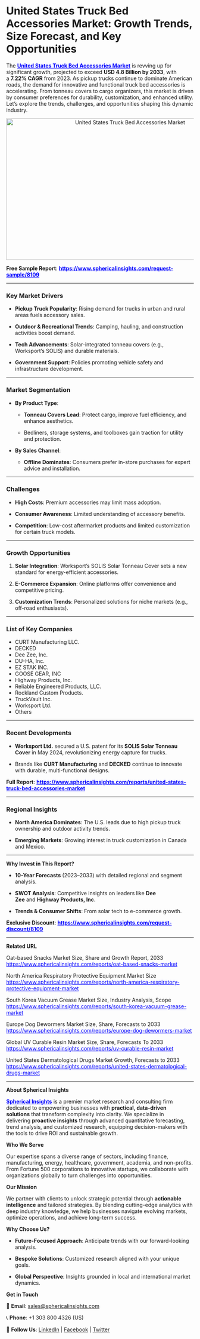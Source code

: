 <h1 class="entry-title">United States Truck Bed Accessories Market: Growth Trends, Size Forecast, and Key Opportunities</h1>
<p>The <span style="color: #0000ff;"><strong><a style="color: #0000ff;" href="https://www.sphericalinsights.com/reports/united-states-truck-bed-accessories-market" target="_blank">United States Truck Bed Accessories Market</a></strong></span>&nbsp;is revving up for significant growth, projected to exceed&nbsp;<strong>USD 4.8 Billion by 2033</strong>, with a&nbsp;<strong>7.22% CAGR</strong>&nbsp;from 2023. As pickup trucks continue to dominate American roads, the demand for innovative and functional truck bed accessories is accelerating. From tonneau covers to cargo organizers, this market is driven by consumer preferences for durability, customization, and enhanced utility. Let&rsquo;s explore the trends, challenges, and opportunities shaping this dynamic industry.</p>
<p style="text-align: center;"><img src="https://www.sphericalinsights.com/images/rd/united-states-truck-bed-accessories-market.png" alt="United States Truck Bed Accessories Market" width="650" height="379" /></p>
<p><strong>Free Sample Report</strong>:&nbsp;<span style="color: #0000ff;"><strong><a style="color: #0000ff;" href="https://www.sphericalinsights.com/request-sample/8109" target="_blank" rel="noreferrer">https://www.sphericalinsights.com/request-sample/8109</a></strong></span></p>
<hr />
<h3><strong>Key Market Drivers</strong></h3>
<ul>
<li>
<p><strong>Pickup Truck Popularity</strong>: Rising demand for trucks in urban and rural areas fuels accessory sales.</p>
</li>
<li>
<p><strong>Outdoor &amp; Recreational Trends</strong>: Camping, hauling, and construction activities boost demand.</p>
</li>
<li>
<p><strong>Tech Advancements</strong>: Solar-integrated tonneau covers (e.g., Worksport&rsquo;s SOLIS) and durable materials.</p>
</li>
<li>
<p><strong>Government Support</strong>: Policies promoting vehicle safety and infrastructure development.</p>
</li>
</ul>
<hr />
<h3><strong>Market Segmentation</strong></h3>
<ul>
<li>
<p><strong>By Product Type</strong>:</p>
<ul>
<li>
<p><strong>Tonneau Covers Lead</strong>: Protect cargo, improve fuel efficiency, and enhance aesthetics.</p>
</li>
<li>
<p>Bedliners, storage systems, and toolboxes gain traction for utility and protection.</p>
</li>
</ul>
</li>
<li>
<p><strong>By Sales Channel</strong>:</p>
<ul>
<li>
<p><strong>Offline Dominates</strong>: Consumers prefer in-store purchases for expert advice and installation.</p>
</li>
</ul>
</li>
</ul>
<hr />
<h3><strong>Challenges</strong></h3>
<ul>
<li>
<p><strong>High Costs</strong>: Premium accessories may limit mass adoption.</p>
</li>
<li>
<p><strong>Consumer Awareness</strong>: Limited understanding of accessory benefits.</p>
</li>
<li>
<p><strong>Competition</strong>: Low-cost aftermarket products and limited customization for certain truck models.</p>
</li>
</ul>
<hr />
<h3><strong>Growth Opportunities</strong></h3>
<ol start="1">
<li>
<p><strong>Solar Integration</strong>: Worksport&rsquo;s SOLIS Solar Tonneau Cover sets a new standard for energy-efficient accessories.</p>
</li>
<li>
<p><strong>E-Commerce Expansion</strong>: Online platforms offer convenience and competitive pricing.</p>
</li>
<li>
<p><strong>Customization Trends</strong>: Personalized solutions for niche markets (e.g., off-road enthusiasts).</p>
</li>
</ol>
<hr />
<h3><strong>List of Key Companies</strong></h3>
<ul>
<li>CURT Manufacturing LLC.</li>
<li>DECKED</li>
<li>Dee Zee, Inc.</li>
<li>DU-HA, Inc.</li>
<li>EZ STAK INC.</li>
<li>GOOSE GEAR, INC</li>
<li>Highway Products, Inc.</li>
<li>Reliable Engineered Products, LLC.</li>
<li>Rockland Custom Products.</li>
<li>TruckVault Inc.</li>
<li>Worksport Ltd.</li>
<li>Others</li>
</ul>
<hr />
<h3><strong>Recent Developments</strong></h3>
<ul>
<li>
<p><strong>Worksport Ltd.</strong>&nbsp;secured a U.S. patent for its&nbsp;<strong>SOLIS Solar Tonneau Cover</strong>&nbsp;in May 2024, revolutionizing energy capture for trucks.</p>
</li>
<li>
<p>Brands like&nbsp;<strong>CURT Manufacturing</strong>&nbsp;and&nbsp;<strong>DECKED</strong>&nbsp;continue to innovate with durable, multi-functional designs.</p>
</li>
</ul>
<p><strong>Full Report</strong>:&nbsp;<span style="color: #0000ff;"><strong><a style="color: #0000ff;" href="https://www.sphericalinsights.com/reports/united-states-truck-bed-accessories-market" target="_blank" rel="noreferrer">https://www.sphericalinsights.com/reports/united-states-truck-bed-accessories-market</a></strong></span></p>
<hr />
<h3><strong>Regional Insights</strong></h3>
<ul>
<li>
<p><strong>North America Dominates</strong>: The U.S. leads due to high pickup truck ownership and outdoor activity trends.</p>
</li>
<li>
<p><strong>Emerging Markets</strong>: Growing interest in truck customization in Canada and Mexico.</p>
</li>
</ul>
<hr />
<p><strong>Why Invest in This Report?</strong></p>
<ul>
<li>
<p><strong>10-Year Forecasts</strong>&nbsp;(2023&ndash;2033) with detailed regional and segment analysis.</p>
</li>
<li>
<p><strong>SWOT Analysis</strong>: Competitive insights on leaders like&nbsp;<strong>Dee Zee</strong>&nbsp;and&nbsp;<strong>Highway Products, Inc.</strong></p>
</li>
<li>
<p><strong>Trends &amp; Consumer Shifts</strong>: From solar tech to e-commerce growth.</p>
</li>
</ul>
<p><strong>Exclusive Discount</strong>:&nbsp;<span style="color: #0000ff;"><strong><a style="color: #0000ff;" href="https://www.sphericalinsights.com/request-discount/8109" target="_blank" rel="noreferrer">https://www.sphericalinsights.com/request-discount/8109</a></strong></span></p>
<hr />
<p><strong>Related URL</strong></p>
<p>Oat-based Snacks Market Size, Share and Growth Report, 2033<br /><span style="color: #0000ff;"><a style="color: #0000ff;" href="https://www.sphericalinsights.com/reports/oat-based-snacks-market">https://www.sphericalinsights.com/reports/oat-based-snacks-market</a>&nbsp;</span></p>
<p>North America Respiratory Protective Equipment Market Size<br /><span style="color: #0000ff;"><a style="color: #0000ff;" href="https://www.sphericalinsights.com/reports/north-america-respiratory-protective-equipment-market">https://www.sphericalinsights.com/reports/north-america-respiratory-protective-equipment-market</a>&nbsp;</span></p>
<p>South Korea Vacuum Grease Market Size, Industry Analysis, Scope&nbsp;<br /><span style="color: #0000ff;"><a style="color: #0000ff;" href="https://www.sphericalinsights.com/reports/south-korea-vacuum-grease-market">https://www.sphericalinsights.com/reports/south-korea-vacuum-grease-market</a>&nbsp;</span></p>
<p>Europe Dog Dewormers Market Size, Share, Forecasts to 2033<br /><span style="color: #0000ff;"><a style="color: #0000ff;" href="https://www.sphericalinsights.com/reports/europe-dog-dewormers-market">https://www.sphericalinsights.com/reports/europe-dog-dewormers-market</a>&nbsp;</span></p>
<p>Global UV Curable Resin Market Size, Share, Forecasts To 2033<br /><span style="color: #0000ff;"><a style="color: #0000ff;" href="https://www.sphericalinsights.com/reports/uv-curable-resin-market">https://www.sphericalinsights.com/reports/uv-curable-resin-market</a>&nbsp;</span></p>
<p>United States Dermatological Drugs Market Growth, Forecasts to 2033<br /><span style="color: #0000ff;"><a style="color: #0000ff;" href="https://www.sphericalinsights.com/reports/united-states-dermatological-drugs-market">https://www.sphericalinsights.com/reports/united-states-dermatological-drugs-market</a>&nbsp;</span></p>
<hr />
<p><strong>About Spherical Insights</strong></p>
<p><span style="color: #0000ff;"><strong><a style="color: #0000ff;" href="https://www.sphericalinsights.com" target="_blank">Spherical Insights</a></strong></span> is a premier market research and consulting firm dedicated to empowering businesses with&nbsp;<strong>practical, data-driven solutions</strong>&nbsp;that transform complexity into clarity. We specialize in delivering&nbsp;<strong>proactive insights</strong>&nbsp;through advanced quantitative forecasting, trend analysis, and customized research, equipping decision-makers with the tools to drive ROI and sustainable growth.</p>
<p><strong>Who We Serve</strong></p>
<p>Our expertise spans a diverse range of sectors, including finance, manufacturing, energy, healthcare, government, academia, and non-profits. From Fortune 500 corporations to innovative startups, we collaborate with organizations globally to turn challenges into opportunities.</p>
<p><strong>Our Mission</strong></p>
<p>We partner with clients to unlock strategic potential through&nbsp;<strong>actionable intelligence</strong>&nbsp;and tailored strategies. By blending cutting-edge analytics with deep industry knowledge, we help businesses navigate evolving markets, optimize operations, and achieve long-term success.</p>
<p><strong>Why Choose Us?</strong></p>
<ul>
<li>
<p><strong>Future-Focused Approach</strong>: Anticipate trends with our forward-looking analysis.</p>
</li>
<li>
<p><strong>Bespoke Solutions</strong>: Customized research aligned with your unique goals.</p>
</li>
<li>
<p><strong>Global Perspective</strong>: Insights grounded in local and international market dynamics.</p>
</li>
</ul>
<p><strong>Get in Touch</strong></p>
<p>📧&nbsp;<strong>Email</strong>:&nbsp;<a href="mailto:sales@sphericalinsights.com" target="_blank" rel="noreferrer">sales@sphericalinsights.com</a></p>
<p>📞&nbsp;<strong>Phone</strong>: +1 303 800 4326 (US)</p>
<p>🔗&nbsp;<strong>Follow Us</strong>: <a href="https://www.linkedin.com/company/spherical-insight/"><u>LinkedIn</u></a>&nbsp;|&nbsp;<a href="https://www.facebook.com/sphericalinsights22"><u>Facebook</u></a>&nbsp;|&nbsp;<a href="https://twitter.com/SInsights_US"><u>Twitter</u></a></p>
